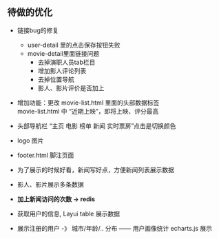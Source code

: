 ## 待做的优化

- 链接bug的修复 <br>
    - user-detail 里的点击保存按钮失败 <br>
    - movie-detail里面链接问题 <br>
        - 去掉演职人员tab栏目 <br>
        - 增加影人评论列表 <br>
        - 去掉位置导航 <br>
        - 影人、影片评价是否加上
        
- 增加功能：更改 movie-list.html 里面的头部数据标签 <br>
    movie-list.html 中 “近期上映”，即将上映、评分最高<br>
- 头部导航栏 “主页 电影 榜单 新闻 实时票房”点击是切换颜色 <br>
- logo 图片 <br>
- footer.html 脚注页面 <br>
- 为了展示的时候好看，新闻写好点，方便新闻列表展示数据 <br>
- 影人、影片展示多条数据  <br>
- **加上新闻访问的次数 -> redis** <br>
- 获取用户的信息, Layui table 展示数据 <br> 
- 展示注册的用户 -》 城市/年龄/.. 分布 —— 用户画像统计 echarts.js 展示 <br>